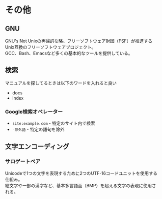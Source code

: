 # その他

## GNU
GNU's Not Unixの再帰的な略。フリーソフトウェア財団（FSF）が推進するUnix互換のフリーソフトウェアプロジェクト。  
GCC、Bash、Emacsなど多くの基本的なツールを提供している。

## 検索
マニュアルを探してるときは以下のワードを入れると良い  
* docs
* index

### Google検索オペレーター
* `site:example.com` - 特定のサイト内で検索
* `-除外語` - 特定の語句を除外

## 文字エンコーディング
### サロゲートペア
Unicodeで1つの文字を表現するために2つのUTF-16コードユニットを使用する仕組み。  
絵文字や一部の漢字など、基本多言語面（BMP）を超える文字の表現に使用される。